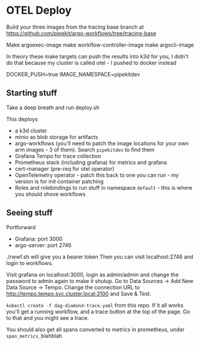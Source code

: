 # OTEL Deploy

Build your three images from the tracing base branch at https://github.com/pipekit/argo-workflows/tree/tracing-base

Make argoexec-image
make workflow-controller-image
make argocli-image

In theory these make targets can push the results into k3d for you, I didn't do that because my cluster is called otel - I pushed to docker instead

DOCKER_PUSH=true
IMAGE_NAMESPACE=pipekitdev

## Starting stuff

Take a deep breath and run deploy.sh

This deploys
* a k3d cluster
* minio as blob storage for artifacts
* argo-workflows (you'll need to patch the image locations for your own arm images - 3 of them). Search `pipekitdev` to find them
* Grafana Tempo for trace collection
* Prometheus stack (including grafana) for metrics and grafana
* cert-manager (pre-req for otel operator)
* OpenTelemetry operator - patch this back to one you can run - my version is for init container patching
* Roles and rolebindings to run stuff in namespace `default` - this is where you should shove workflows

## Seeing stuff

Portforward
* Grafana: port 3000
* argo-server: port 2746

./rwwf.sh will give you a bearer token
Then you can visit localhost:2746 and login to workflows.

Visit grafana on localhost:3000, login as admin/admin and change the password to admin again to make it shutup.
Go to Data Sources -> Add New Data Source -> Tempo. Change the connection URL to http://tempo.tempo.svc.cluster.local:3100 and Save & Test.

`kubectl create -f dag-diamond-trace.yaml` from this repo. If it all works you'll get a running workflow, and a trace button at the top of the page. Go to that and you might see a trace.

You should also get all spans converted to metrics in prometheus, under `span_metrics_`blahblah
